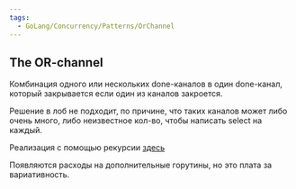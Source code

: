 ```yaml
---
tags:
  - GoLang/Concurrency/Patterns/OrChannel
---
```

## The OR-channel

Комбинация одного или нескольких done-каналов в один done-канал, который закрывается если один из каналов закроется. 

Решение в лоб не подходит, по причине, что таких каналов может либо очень много, либо неизвестное кол-во, чтобы написать select на каждый. 

Реализация с помощью рекурсии [здесь](../../../../code/go_lang/concurency/patterns/or_done_chan/main.go)

Появляются расходы на дополнительные горутины, но это плата за вариативность. 